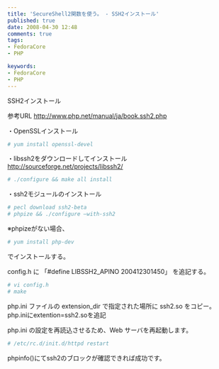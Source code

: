 ```yaml
---
title: 'SecureShell2関数を使う。 - SSH2インストール'
published: true
date: 2008-04-30 12:48
comments: true
tags:
- FedoraCore
- PHP

keywords:
- FedoraCore
- PHP
---
```

SSH2インストール

参考URL
http://www.php.net/manual/ja/book.ssh2.php

・OpenSSLインストール
```sh
# yum install openssl-devel
```

・libssh2をダウンロードしてインストール
http://sourceforge.net/projects/libssh2/
```sh
# ./configure && make all install
```

・ssh2モジュールのインストール
```sh
# pecl download ssh2-beta
# phpize && ./configure –with-ssh2
```

※phpizeがない場合、
```sh
# yum install php-dev
```
でインストールする。

config.h に
「#define LIBSSH2_APINO 200412301450」
を追記する。
```sh
# vi config.h
# make
```

php.ini ファイルの extension_dir で指定された場所に ssh2.so をコピー。
php.iniにextention=ssh2.soを追記

php.ini の設定を再読込させるため、Web サーバを再起動します。
```sh
# /etc/rc.d/init.d/httpd restart
```

phpinfo()にてssh2のブロックが確認できれば成功です。